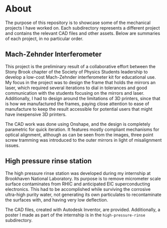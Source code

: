 # About

The purpose of this repository is to showcase some of the mechanical projects I have worked on.
Each subdirectory represents a different project and contains the relevant CAD files and other assets.
Below are summaries of each project, in no particular order.

## Mach-Zehnder Interferometer

This project is the preliminary result of a collaborative effort between the Stony Brook chapter of the Society of Physics Students leadership to develop a low-cost Mach-Zehnder interferometer kit for educational use.
My focus in the project was to design the frame that holds the mirrors an laser, which required several iterations to dial in tolerances and good communication with the students focusing on the mirrors and laser.
Additionally, I had to design around the limitations of 3D printers, since that is how we manufactured the frames, paying close attention to ease of manufacture to keep the result accessible for potential users that might have inexpensive 3D printers.

The CAD work was done using Onshape, and the design is completely parametric for quick iteration.
It features mostly compliant mechanisms for optical alignment, although as can be seen from the images, three point screw tramming was introduced to the outer mirrors in light of misalignment issues.

## High pressure rinse station

The high pressure rinse station was developed during my internship at Brookhaven National Laboratory.
Its purpose is to remove micrometer scale surface contaminates from RHIC and anticipated EIC superconducting electronics.
This had to be accomplished while surviving the corrosive ultra-high purity water, not generating its own particulates to recontaminate the surfaces with, and having very low deflection.

The CAD files, created with Autodesk Inventor, are provided.
Additionally, a poster I made as part of the internship is in the `high-pressure-rinse` subdirectory.